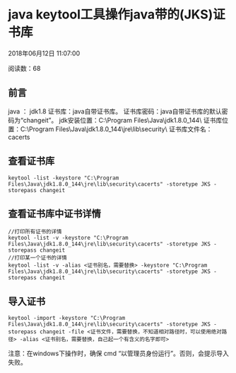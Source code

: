 # java keytool工具操作java带的(JKS)证书库

2018年06月12日 11:07:00

阅读数：68

## 前言

java ： jdk1.8 
证书库：java自带证书库。 
证书库密码：java自带证书库的默认密码为“changeit”。 
jdk安装位置：C:\Program Files\Java\jdk1.8.0_144\ 
证书库位置：C:\Program Files\Java\jdk1.8.0_144\jre\lib\security\ 
证书库文件名：cacerts

## 查看证书库

```shell
keytool -list -keystore "C:\Program Files\Java\jdk1.8.0_144\jre\lib\security\cacerts" -storetype JKS -storepass changeit
```

## 查看证书库中证书详情

```shell
//打印所有证书的详情
keytool -list -v -keystore "C:\Program Files\Java\jdk1.8.0_144\jre\lib\security\cacerts" -storetype JKS -storepass changeit
//打印某一个证书的详情
keytool -list -v -alias <证书别名，需要替换> -keystore "C:\Program Files\Java\jdk1.8.0_144\jre\lib\security\cacerts" -storetype JKS -storepass changeit
```

## 导入证书

```shell
keytool -import -keystore "C:\Program Files\Java\jdk1.8.0_144\jre\lib\security\cacerts" -storetype JKS -storepass changeit -file <证书文件，需要替换，不知道相对路径时，可以使用绝对路径> -alias <证书别名，需要替换，自己起一个有含义的名字即可>
```

注意：在windows下操作时，确保 cmd “以管理员身份运行”。否则，会提示导入失败。